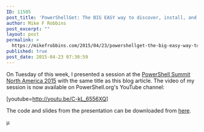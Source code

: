 ```yaml
---
ID: 11505
post_title: 'PowerShellGet: The BIG EASY way to discover, install, and update PowerShell modules'
author: Mike F Robbins
post_excerpt: ""
layout: post
permalink: >
  https://mikefrobbins.com/2015/04/23/powershellget-the-big-easy-way-to-discover-install-and-update-powershell-modules/
published: true
post_date: 2015-04-23 07:30:59
---
```

On Tuesday of this week, I presented a session at the <a href="http://powershell.org/wp/community-events/summit/powershell-summit-north-america-2015/" target="_blank">PowerShell Summit North America 2015</a> with the same title as this blog article. The video of my session is now available on PowerShell.org's YouTube channel:

[youtube=http://youtu.be/C-kL_6556XQ]

The code and slides from the presentation can be downloaded from <a href="http://mikefrobbins.com/downloads/PSHSummit_NA_2015_PowerShellGet.zip">here</a>.

µ